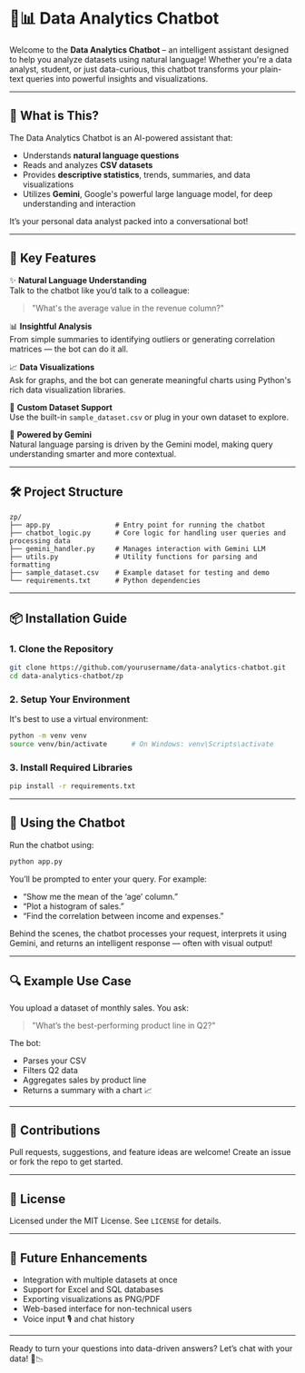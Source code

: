 # 🤖📊 Data Analytics Chatbot

Welcome to the **Data Analytics Chatbot** – an intelligent assistant designed to help you analyze datasets using natural language! Whether you're a data analyst, student, or just data-curious, this chatbot transforms your plain-text queries into powerful insights and visualizations.

---

## 🚀 What is This?

The Data Analytics Chatbot is an AI-powered assistant that:
- Understands **natural language questions**
- Reads and analyzes **CSV datasets**
- Provides **descriptive statistics**, trends, summaries, and data visualizations
- Utilizes **Gemini**, Google's powerful large language model, for deep understanding and interaction

It’s your personal data analyst packed into a conversational bot!

---

## 🧠 Key Features

✨ **Natural Language Understanding**  
Talk to the chatbot like you’d talk to a colleague:  
> "What's the average value in the revenue column?"

📊 **Insightful Analysis**  
From simple summaries to identifying outliers or generating correlation matrices — the bot can do it all.

📈 **Data Visualizations**  
Ask for graphs, and the bot can generate meaningful charts using Python's rich data visualization libraries.

📂 **Custom Dataset Support**  
Use the built-in `sample_dataset.csv` or plug in your own dataset to explore.

🤖 **Powered by Gemini**  
Natural language parsing is driven by the Gemini model, making query understanding smarter and more contextual.

---

## 🛠 Project Structure

```
zp/
├── app.py                # Entry point for running the chatbot
├── chatbot_logic.py      # Core logic for handling user queries and processing data
├── gemini_handler.py     # Manages interaction with Gemini LLM
├── utils.py              # Utility functions for parsing and formatting
├── sample_dataset.csv    # Example dataset for testing and demo
└── requirements.txt      # Python dependencies
```

---

## 📦 Installation Guide

### 1. Clone the Repository

```bash
git clone https://github.com/yourusername/data-analytics-chatbot.git
cd data-analytics-chatbot/zp
```

### 2. Setup Your Environment

It's best to use a virtual environment:

```bash
python -m venv venv
source venv/bin/activate      # On Windows: venv\Scripts\activate
```

### 3. Install Required Libraries

```bash
pip install -r requirements.txt
```

---

## 🧪 Using the Chatbot

Run the chatbot using:

```bash
python app.py
```

You’ll be prompted to enter your query. For example:
- “Show me the mean of the ‘age’ column.”
- “Plot a histogram of sales.”
- “Find the correlation between income and expenses.”

Behind the scenes, the chatbot processes your request, interprets it using Gemini, and returns an intelligent response — often with visual output!

---

## 🔍 Example Use Case

You upload a dataset of monthly sales. You ask:

> "What’s the best-performing product line in Q2?"

The bot:
- Parses your CSV
- Filters Q2 data
- Aggregates sales by product line
- Returns a summary with a chart 📈

---

## 🤝 Contributions

Pull requests, suggestions, and feature ideas are welcome! Create an issue or fork the repo to get started.

---

## 📜 License

Licensed under the MIT License. See `LICENSE` for details.

---

## 🌟 Future Enhancements

- Integration with multiple datasets at once
- Support for Excel and SQL databases
- Exporting visualizations as PNG/PDF
- Web-based interface for non-technical users
- Voice input 🎙️ and chat history

---

Ready to turn your questions into data-driven answers? Let’s chat with your data! 💬📉
